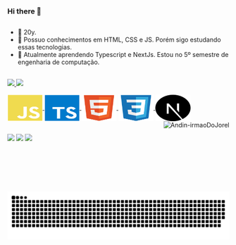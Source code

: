 ### Hi there 👋
##
- 🎉 20y.
- 🔭 Possuo conhecimentos em HTML, CSS e JS. Porém sigo estudando essas tecnologias.
- 🌱 Atualmente aprendendo Typescript e NextJs. Estou no 5º semestre de engenharia de computação.
##
 <div>
  <a href="https://github.com/AndersonMoura333">
  <img height="160em" src="https://github-readme-stats.vercel.app/api?username=AndersonMoura333&show_icons=true&theme=algolia&include_all_commits=true&count_private=true"/>
  <img height="150em" src="https://github-readme-stats.vercel.app/api/top-langs/?username=AndersonMoura333&layout=compact&langs_count=7&theme=algolia"/>
</div>
  
  <div style="display: inline_block"><br>
  <img align="center" alt="Andin-Js" height="60" width="80" src="https://raw.githubusercontent.com/devicons/devicon/master/icons/javascript/javascript-plain.svg">
  <img align="center" alt="Andin-Ts" height="60" width="80" src="https://raw.githubusercontent.com/devicons/devicon/master/icons/typescript/typescript-plain.svg">
  <img align="center" alt="Andin-HTML" height="60" width="80" src="https://raw.githubusercontent.com/devicons/devicon/master/icons/html5/html5-original.svg">
  <img align="center" alt="Andin-CSS" height="60" width="80" src="https://raw.githubusercontent.com/devicons/devicon/master/icons/css3/css3-original.svg">
  <img align="center" alt="Andin-Next" height="60" width="80" src="https://raw.githubusercontent.com/devicons/devicon/master/icons/nextjs/nextjs-original.svg">
  <img height="160em" align="right" alt="Andin-irmaoDoJorel" src="https://pbs.twimg.com/profile_images/929378157005852672/TPt-8sos.jpg">
    
</div>
  
##
  
  <div> 
  <a href = "https://api.whatsapp.com/send?phone=5585984135625"><img src="https://img.shields.io/badge/WhatsApp-25D366?style=for-the-badge&logo=whatsapp&logoColor=white" target="_blank"></a>
  <a href = "https://t.me/Ansu333"><img src="https://img.shields.io/badge/Telegram-2CA5E0?style=for-the-badge&logo=telegram&logoColor=white" target="_blank"></a>
  <a href = "mailto:andersonmouradasilva2@gmil.com"><img src="https://img.shields.io/badge/-Gmail-%23333?style=for-the-badge&logo=gmail&logoColor=white" target="_blank"></a>

 
 
  ![Snake animation](https://github.com/AndersonMoura333/AndersonMoura333/blob/output/github-contribution-grid-snake.svg)
 
</div>
